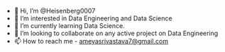 - 👋 Hi, I’m @Heisenberg0007
- 👀 I’m interested in Data Engineering and Data Science
- 🌱 I’m currently learning Data Science.
- 💞️ I’m looking to collaborate on any active project on Data Engineering
- 📫 How to reach me - ameyasrivastava7@gmail.com

<!---
Heisenberg0007/Heisenberg0007 is a ✨ special ✨ repository because its `README.md` (this file) appears on your GitHub profile.
You can click the Preview link to take a look at your changes.
--->
